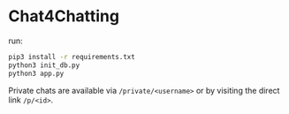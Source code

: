 # Chat4Chatting

run:
```bash
pip3 install -r requirements.txt
python3 init_db.py
python3 app.py
```

Private chats are available via `/private/<username>` or by visiting the direct
link `/p/<id>`.
